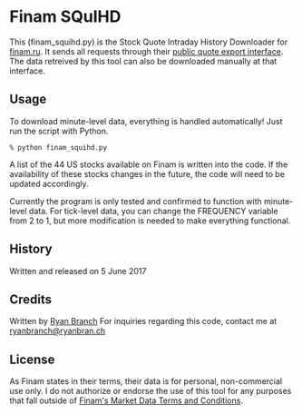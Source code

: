# Finam SQuIHD

This (finam_squihd.py) is the Stock Quote Intraday History Downloader for [finam.ru](https://www.finam.ru/).
It sends all requests through their [public quote export interface](https://www.finam.ru/profile/akcii-usa-bats/3m-co/export/?market=25&em=18090&code=MMM&apply=0&df=1&mf=3&yf=1979&from=01.04.1979&dt=30&mt=5&yt=1979&to=30.06.1979&p=2&f=MMM_790401_790630&e=.txt&cn=MMM&dtf=1&tmf=1&MSOR=1&mstime=on&mstimever=1&sep=1&sep2=1&datf=1&at=1). The data retreived by this tool can also be downloaded manually at that interface.

## Usage
To download minute-level data, everything is handled automatically! Just run the script with Python.

    % python finam_squihd.py
A list of the 44 US stocks available on Finam is written into the code. If the availability of these stocks changes in the future, the code will need to be updated accordingly.

Currently the program is only tested and confirmed to function with minute-level data.
For tick-level data, you can change the FREQUENCY variable from 2 to 1, but more modification is needed to make everything functional. 

## History

Written and released on 5 June 2017

## Credits

Written by [Ryan Branch](https://www.linkedin.com/in/rjbrjb/)
For inquiries regarding this code, contact me at ryanbranch@ryanbran.ch


## License

As Finam states in their terms, their data is for personal, non-commercial use only. I do not authorize or endorse the use of this tool for any purposes that fall outside of [Finam's Market Data Terms and Conditions](https://www.finam.ru/about/quotes/).